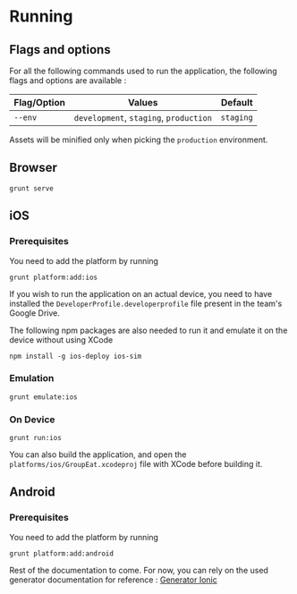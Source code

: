 # Running

## Flags and options

For all the following commands used to run the application, the following flags and options are available :

| Flag/Option          | Values                                 | Default   |
| -------------------- |:--------------------------------------:| ---------:|
| `--env`              | `development`, `staging`, `production` | `staging` |

Assets will be minified only when picking the `production` environment.

## Browser

    grunt serve

## iOS

### Prerequisites

You need to add the platform by running

    grunt platform:add:ios

If you wish to run the application on an actual device, you need to have installed the `DeveloperProfile.developerprofile` file present in the team's Google Drive.

The following npm packages are also needed to run it and emulate it on the device without using XCode

    npm install -g ios-deploy ios-sim

### Emulation

    grunt emulate:ios

### On Device

    grunt run:ios

You can also build the application, and open the `platforms/ios/GroupEat.xcodeproj`
file with XCode before building it.

## Android

### Prerequisites

You need to add the platform by running

    grunt platform:add:android

Rest of the documentation to come. For now, you can rely on the used generator documentation
for reference : [Generator Ionic](https://github.com/diegonetto/generator-ionic)
